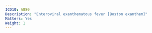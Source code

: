 ```yaml
---
ICD10: A880
Description: "Enteroviral exanthematous fever [Boston exanthem]"
Matters: Yes
Weight: 1
---
```

